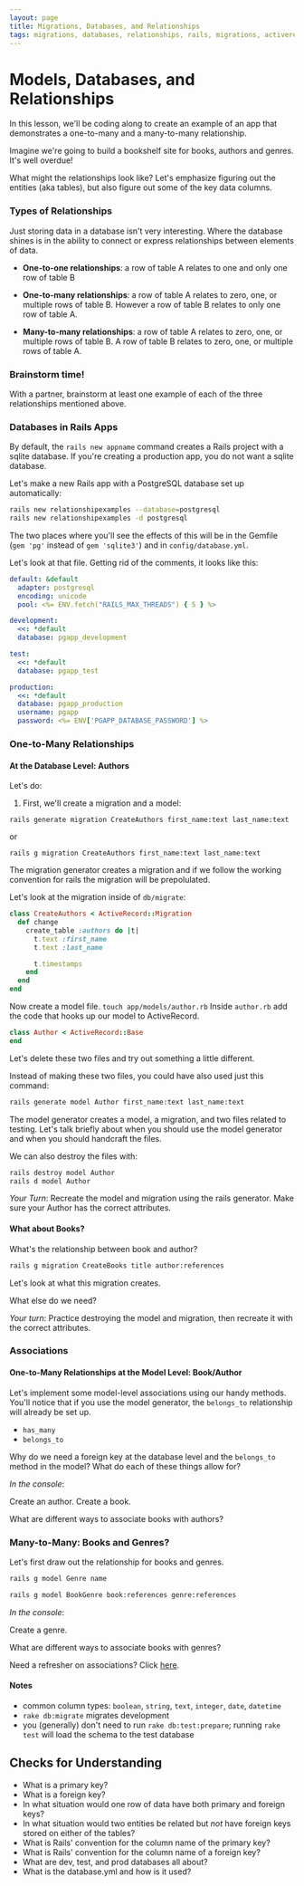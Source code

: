 ```yaml
---
layout: page
title: Migrations, Databases, and Relationships
tags: migrations, databases, relationships, rails, migrations, activerecord
---
```


# Models, Databases, and Relationships

In this lesson, we'll be coding along to create an example of an app that demonstrates a one-to-many and a many-to-many relationship. 

Imagine we're going to build a bookshelf site for books, authors and genres. It's well overdue!

What might the relationships look like? Let's emphasize figuring out the entities (aka tables), but also figure out some of the key data columns.

### Types of Relationships

Just storing data in a database isn't very interesting. Where the database shines is in the ability to connect or express relationships between elements of data.

* **One-to-one relationships**: a row of table A relates to one and only one row of table B

* **One-to-many relationships**: a row of table A relates to zero, one, or multiple rows of table B. However a row of table B relates to only one row of table A.

* **Many-to-many relationships**: a row of table A relates to zero, one, or multiple rows of table B. A row of table B relates to zero, one, or multiple rows of table A.

### Brainstorm time!

With a partner, brainstorm at least one example of each of the three relationships mentioned above. 

### Databases in Rails Apps

By default, the `rails new appname` command creates a Rails project with a sqlite database. If you're creating a production app, you do not want a sqlite database. 

Let's make a new Rails app with a PostgreSQL database set up automatically:

```bash
rails new relationshipexamples --database=postgresql
rails new relationshipexamples -d postgresql
```

The two places where you'll see the effects of this will be in the Gemfile (`gem 'pg'` instead of `gem 'sqlite3'`) and in `config/database.yml`.

Let's look at that file. Getting rid of the comments, it looks like this:

```yaml
default: &default
  adapter: postgresql
  encoding: unicode
  pool: <%= ENV.fetch("RAILS_MAX_THREADS") { 5 } %>

development:
  <<: *default
  database: pgapp_development

test:
  <<: *default
  database: pgapp_test

production:
  <<: *default
  database: pgapp_production
  username: pgapp
  password: <%= ENV['PGAPP_DATABASE_PASSWORD'] %>
```

### One-to-Many Relationships

#### At the Database Level: Authors

Let's do:

1. First, we'll create a migration and a model:

`rails generate migration CreateAuthors first_name:text last_name:text`

or 

`rails g migration CreateAuthors first_name:text last_name:text`

The migration generator creates a migration and if we follow the working convention for rails the migration will be prepolulated.

Let's look at the migration inside of `db/migrate`:

```ruby
class CreateAuthors < ActiveRecord::Migration
  def change
    create_table :authors do |t|
      t.text :first_name
      t.text :last_name

      t.timestamps
    end
  end
end
```

Now create a model file. `touch app/models/author.rb`
Inside `author.rb` add the code that hooks up our model to ActiveRecord.

```ruby
class Author < ActiveRecord::Base
end
```

Let's delete these two files and try out something a little different. 

Instead of making these two files, you could have also used just this command: 

```bash
rails generate model Author first_name:text last_name:text
```

The model generator creates a model, a migration, and two files related to testing. Let's talk briefly about when you should use the model generator and when you should handcraft the files. 

We can also destroy the files with:

```bash
rails destroy model Author
rails d model Author
```

*Your Turn*: Recreate the model and migration using the rails generator. Make sure your Author has the correct attributes. 

#### What about Books?

What's the relationship between book and author? 

```bash
rails g migration CreateBooks title author:references
```

Let's look at what this migration creates.

What else do we need? 

*Your turn*: Practice destroying the model and migration, then recreate it with the correct attributes. 

### Associations

#### One-to-Many Relationships at the Model Level: Book/Author

Let's implement some model-level associations using our handy methods. You'll notice that if you use the model generator, the `belongs_to` relationship will already be set up. 

* `has_many`
* `belongs_to`

Why do we need a foreign key at the database level and the `belongs_to` method in the model? What do each of these things allow for? 

*In the console*:

Create an author. Create a book. 

What are different ways to associate books with authors? 

### Many-to-Many: Books and Genres?

Let's first draw out the relationship for books and genres. 

```bash
rails g model Genre name
```

```bash
rails g model BookGenre book:references genre:references
```

*In the console*:

Create a genre. 

What are different ways to associate books with genres? 

Need a refresher on associations? Click [here](http://guides.rubyonrails.org/association_basics.html).

#### Notes

* common column types: `boolean`, `string`, `text`, `integer`, `date`, `datetime`
* `rake db:migrate` migrates development
* you (generally) don't need to run `rake db:test:prepare`; running `rake test` will load the schema to the test database

## Checks for Understanding

* What is a primary key?
* What is a foreign key?
* In what situation would one row of data have both primary and foreign keys?
* In what situation would two entities be related but *not* have foreign keys stored on either of the tables?
* What is Rails' convention for the column name of the primary key?
* What is Rails' convention for the column name of a foreign key?
* What are dev, test, and prod databases all about?
* What is the database.yml and how is it used?
